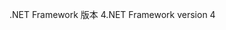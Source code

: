 <span data-ttu-id="e5f08-101">.NET Framework 版本 4</span><span class="sxs-lookup"><span data-stu-id="e5f08-101">.NET Framework version 4</span></span>